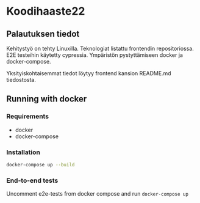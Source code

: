 # Koodihaaste22

## Palautuksen tiedot

Kehitystyö on tehty Linuxilla. Teknologiat listattu frontendin repositoriossa. 
E2E testeihin käytetty cypressia. Ympäristön pystyttämiseen docker ja docker-compose.

Yksityiskohtaisemmat tiedot löytyy frontend kansion README.md tiedostosta.

## Running with docker

### Requirements

- docker
- docker-compose

### Installation

```bash
docker-compose up --build
```

### End-to-end tests

Uncomment e2e-tests from docker compose and run `docker-compose up`